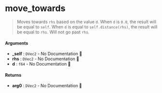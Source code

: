 # move\_towards

>  Moves towards `rhs` based on the value `d`.
>  When `d` is `0.0`, the result will be equal to `self`. When `d` is equal to
>  `self.distance(rhs)`, the result will be equal to `rhs`. Will not go past `rhs`.

#### Arguments

- **\_self** : `DVec2` \- No Documentation 🚧
- **rhs** : `DVec2` \- No Documentation 🚧
- **d** : `f64` \- No Documentation 🚧

#### Returns

- **arg0** : `DVec2` \- No Documentation 🚧